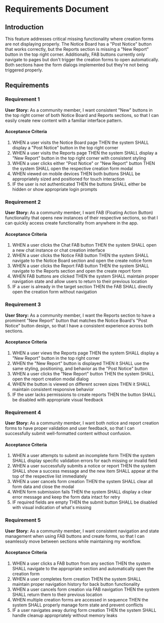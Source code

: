 # Requirements Document

## Introduction

This feature addresses critical missing functionality where creation forms are not displaying properly. The Notice Board has a "Post Notice" button that works correctly, but the Reports section is missing a "New Report" button in the top right corner. Additionally, FAB buttons currently only navigate to pages but don't trigger the creation forms to open automatically. Both sections have the form dialogs implemented but they're not being triggered properly.

## Requirements

### Requirement 1

**User Story:** As a community member, I want consistent "New" buttons in the top right corner of both Notice Board and Reports sections, so that I can easily create new content with a familiar interface pattern.

#### Acceptance Criteria

1. WHEN a user visits the Notice Board page THEN the system SHALL display a "Post Notice" button in the top right corner
2. WHEN a user visits the Reports page THEN the system SHALL display a "New Report" button in the top right corner with consistent styling
3. WHEN a user clicks either "Post Notice" or "New Report" button THEN the system SHALL open the respective creation form modal
4. WHEN viewed on mobile devices THEN both buttons SHALL be appropriately sized and positioned for touch interaction
5. IF the user is not authenticated THEN the buttons SHALL either be hidden or show appropriate login prompts

### Requirement 2

**User Story:** As a community member, I want FAB (Floating Action Button) functionality that opens new instances of their respective sections, so that I can quickly access create functionality from anywhere in the app.

#### Acceptance Criteria

1. WHEN a user clicks the Chat FAB button THEN the system SHALL open a new chat instance or chat creation interface
2. WHEN a user clicks the Notice FAB button THEN the system SHALL navigate to the Notice Board section and open the create notice form
3. WHEN a user clicks the Report FAB button THEN the system SHALL navigate to the Reports section and open the create report form
4. WHEN FAB buttons are clicked THEN the system SHALL maintain proper navigation state and allow users to return to their previous location
5. IF a user is already in the target section THEN the FAB SHALL directly open the creation form without navigation

### Requirement 3

**User Story:** As a community member, I want the Reports section to have a prominent "New Report" button that matches the Notice Board's "Post Notice" button design, so that I have a consistent experience across both sections.

#### Acceptance Criteria

1. WHEN a user views the Reports page THEN the system SHALL display a "New Report" button in the top right corner
2. WHEN the "New Report" button is displayed THEN it SHALL use the same styling, positioning, and behavior as the "Post Notice" button
3. WHEN a user clicks the "New Report" button THEN the system SHALL open the report creation modal dialog
4. WHEN the button is viewed on different screen sizes THEN it SHALL maintain consistent responsive behavior
5. IF the user lacks permissions to create reports THEN the button SHALL be disabled with appropriate visual feedback

### Requirement 4

**User Story:** As a community member, I want both notice and report creation forms to have proper validation and user feedback, so that I can successfully submit well-formatted content without confusion.

#### Acceptance Criteria

1. WHEN a user attempts to submit an incomplete form THEN the system SHALL display specific validation errors for each missing or invalid field
2. WHEN a user successfully submits a notice or report THEN the system SHALL show a success message and the new item SHALL appear at the top of the respective list immediately
3. WHEN a user cancels form creation THEN the system SHALL clear all form data and close the modal
4. WHEN form submission fails THEN the system SHALL display a clear error message and keep the form data intact for retry
5. IF required fields are empty THEN the submit button SHALL be disabled with visual indication of what's missing

### Requirement 5

**User Story:** As a community member, I want consistent navigation and state management when using FAB buttons and create forms, so that I can seamlessly move between sections while maintaining my workflow.

#### Acceptance Criteria

1. WHEN a user clicks a FAB button from any section THEN the system SHALL navigate to the appropriate section and automatically open the creation form
2. WHEN a user completes form creation THEN the system SHALL maintain proper navigation history for back button functionality
3. WHEN a user cancels form creation via FAB navigation THEN the system SHALL return them to their previous location
4. WHEN multiple creation forms are accessed in sequence THEN the system SHALL properly manage form state and prevent conflicts
5. IF a user navigates away during form creation THEN the system SHALL handle cleanup appropriately without memory leaks